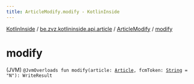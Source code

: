 ```yaml
---
title: ArticleModify.modify - KotlinInside
---
```


[KotlinInside](../../index.html) / [be.zvz.kotlininside.api.article](../index.html) / [ArticleModify](index.html) / [modify](./modify.html)

# modify

(JVM) `@JvmOverloads fun modify(article: `[`Article`](../../be.zvz.kotlininside.api.type/-article/index.html)`, fcmToken: `[`String`](https://kotlinlang.org/api/latest/jvm/stdlib/kotlin/-string/index.html)` = "N"): WriteResult`